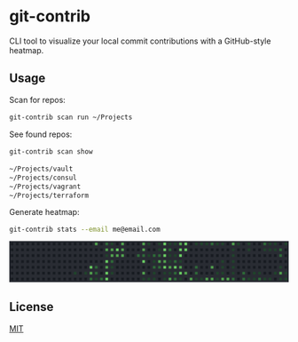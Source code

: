 # git-contrib

CLI tool to visualize your local commit contributions with a GitHub-style heatmap.

## Usage

Scan for repos:

```bash
git-contrib scan run ~/Projects
```

See found repos:

```bash
git-contrib scan show
```

```plaintext
~/Projects/vault
~/Projects/consul
~/Projects/vagrant
~/Projects/terraform
```

Generate heatmap:

```bash
git-contrib stats --email me@email.com
```

![heatmap](heatmap.png)

## License

[MIT](./LICENSE)
